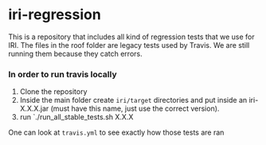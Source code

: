 # iri-regression

This is a repository that includes all kind of regression tests that we use for IRI. The files in the roof folder are legacy tests used by Travis. We are still running them because they catch errors.

### In order to run travis locally
1. Clone the repository
2. Inside the main folder create `iri/target` directories and put inside an iri-X.X.X.jar (must have this name, just use the correct version).
3. run `./run_all_stable_tests.sh X.X.X

One can look at `travis.yml` to see exactly how those tests are ran
